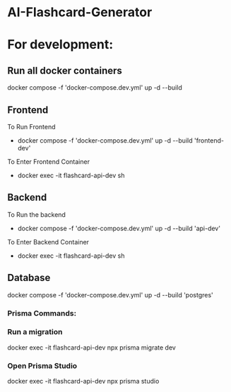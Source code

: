 # AI-Flashcard-Generator


# For development:

## Run all docker containers
docker compose -f 'docker-compose.dev.yml' up -d --build

## Frontend

To Run Frontend
- docker compose -f 'docker-compose.dev.yml' up -d --build 'frontend-dev'

To Enter Frontend Container
- docker exec -it flashcard-api-dev sh

## Backend

To Run the backend
- docker compose -f 'docker-compose.dev.yml' up -d --build 'api-dev'

To Enter Backend Container
- docker exec -it flashcard-api-dev sh

## Database
docker compose -f 'docker-compose.dev.yml' up -d --build 'postgres'

### Prisma Commands:
### Run a migration
docker exec -it flashcard-api-dev npx prisma migrate dev

### Open Prisma Studio
docker exec -it flashcard-api-dev npx prisma studio
